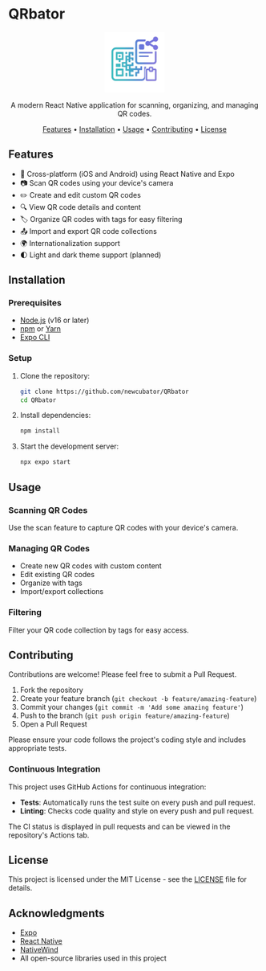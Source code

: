 # QRbator

<p align="center">
  <img src="https://raw.githubusercontent.com/newcubator/QRbator/refs/heads/master/assets/images/icon.png" alt="QRbator Logo" width="120" height="120" />
</p>

<p align="center">
  A modern React Native application for scanning, organizing, and managing QR codes.
</p>

<p align="center">
  <a href="#features">Features</a> •
  <a href="#installation">Installation</a> •
  <a href="#usage">Usage</a> •
  <a href="#contributing">Contributing</a> •
  <a href="#license">License</a>
</p>

## Features

- 📱 Cross-platform (iOS and Android) using React Native and Expo
- 📷 Scan QR codes using your device's camera
- ✏️ Create and edit custom QR codes
- 🔍 View QR code details and content
- 🏷️ Organize QR codes with tags for easy filtering
- 📤 Import and export QR code collections
- 🌍 Internationalization support
- 🌓 Light and dark theme support (planned)

## Installation

### Prerequisites

- [Node.js](https://nodejs.org/) (v16 or later)
- [npm](https://www.npmjs.com/) or [Yarn](https://yarnpkg.com/)
- [Expo CLI](https://docs.expo.dev/workflow/expo-cli/)

### Setup

1. Clone the repository:

   ```bash
   git clone https://github.com/newcubator/QRbator
   cd QRbator
   ```

2. Install dependencies:

   ```bash
   npm install
   ```

3. Start the development server:
   ```bash
   npx expo start
   ```

## Usage

### Scanning QR Codes

Use the scan feature to capture QR codes with your device's camera.

### Managing QR Codes

- Create new QR codes with custom content
- Edit existing QR codes
- Organize with tags
- Import/export collections

### Filtering

Filter your QR code collection by tags for easy access.

## Contributing

Contributions are welcome! Please feel free to submit a Pull Request.

1. Fork the repository
2. Create your feature branch (`git checkout -b feature/amazing-feature`)
3. Commit your changes (`git commit -m 'Add some amazing feature'`)
4. Push to the branch (`git push origin feature/amazing-feature`)
5. Open a Pull Request

Please ensure your code follows the project's coding style and includes appropriate tests.

### Continuous Integration

This project uses GitHub Actions for continuous integration:

- **Tests**: Automatically runs the test suite on every push and pull request.
- **Linting**: Checks code quality and style on every push and pull request.

The CI status is displayed in pull requests and can be viewed in the repository's Actions tab.

## License

This project is licensed under the MIT License - see the [LICENSE](LICENSE) file for details.

## Acknowledgments

- [Expo](https://expo.dev/)
- [React Native](https://reactnative.dev/)
- [NativeWind](https://www.nativewind.dev/)
- All open-source libraries used in this project

